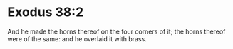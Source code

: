 # Exodus 38:2

And he made the horns thereof on the four corners of it; the horns thereof were of the same: and he overlaid it with brass.